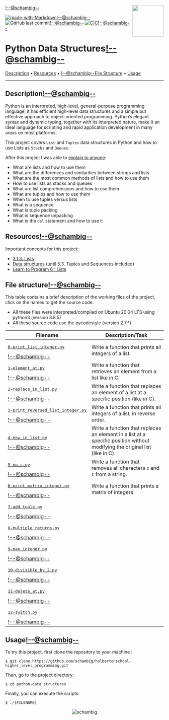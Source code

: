 <img align='right' src='https://user-images.githubusercontent.com/5713670/87202985-820dcb80-c2b6-11ea-9f56-7ec461c497c3.gif' width='100'><!--@schambig-->

[![made-with-Markdown](https://img.shields.io/badge/Made%20with-Markdown-1f425f.svg)](http://commonmark.org)<!--@schambig-->
![GitHub last commit](https://img.shields.io/github/last-commit/schambig/holbertonschool-higher_level_programming)<!--@schambig-->
[![C|C](https://img.shields.io/badge/Repo-00%20commits-orange.svg)](https://sourcerer.io/schambig)<!--@schambig-->

# Python Data Structures<!--@schambig-->

[Description](#description) • [Resources](#resources) • <!--@schambig-->[File Structure](#file-structure) • [Usage](#usage)

---

## Description<!--@schambig-->

Python is an interpreted, high-level, general-purpose programming language, it has efficient high-level data structures and a simple but effective approach to object-oriented programming. Python’s elegant syntax and dynamic typing, together with its interpreted nature, make it an ideal language for scripting and rapid application development in many areas on most platforms.

This project covers `List` and `Tuples` data structures in Python and how to use Lists as `Stacks` and `Queues`.

After this project I was able to [explain to anyone](https://fs.blog/feynman-learning-technique/):

* What are lists and how to use them
* What are the differences and similarities between strings and lists
* What are the most common methods of lists and how to use them
* How to use lists as stacks and queues
* What are list comprehensions and how to use them
* What are tuples and how to use them
* When to use tuples versus lists
* What is a sequence
* What is tuple packing
* What is sequence unpacking
* What is the `del` statement and how to use it

## Resources<!--@schambig-->

Important concepts for this project:

* [3.1.3. Lists](https://docs.python.org/3/tutorial/introduction.html#lists)
* [Data structures](https://docs.python.org/3/tutorial/datastructures.html) (until 5.3. Tuples and Sequences included)
* [Learn to Program 6 : Lists](https://www.youtube.com/watch?v=A1HUzrvS-Pw)


## File structure<!--@schambig-->

This table contains a brief description of the working files of the project, click on the names to get the source code.

* All these files were interpreted/compiled on Ubuntu 20.04 LTS using python3 (version 3.8.5)
* All these source code use the pycodestyle (version 2.7.*)

| Filename | Description/Task |
| --- | --- |
| <pre>[0-print_list_integer.py](0-print_list_integer.py)</pre><!--@schambig--> | Write a function that prints all integers of a list. |
| <pre>[1-element_at.py](1-element_at.py)</pre><!--@schambig--> | Write a function that retrieves an element from a list like in C. |
| <pre>[2-replace_in_list.py](2-replace_in_list.py)</pre><!--@schambig--> | Write a function that replaces an element of a list at a specific position (like in C). |
| <pre>[3-print_reversed_list_integer.py](3-print_reversed_list_integer.py)</pre><!--@schambig--> | Write a function that prints all integers of a list, in reverse order. |
| <pre>[4-new_in_list.py](4-new_in_list.py)</pre><!--@schambig--> | Write a function that replaces an element in a list at a specific position without modifying the original list (like in C). |
| <pre>[5-no_c.py](5-no_c.py)</pre><!--@schambig--> | Write a function that removes all characters `c` and `C` from a string. |
| <pre>[6-print_matrix_integer.py](6-print_matrix_integer.py)</pre><!--@schambig--> | Write a function that prints a matrix of integers. |
| <pre>[7-add_tuple.py](7-add_tuple.py)</pre><!--@schambig--> |  |
| <pre>[8-multiple_returns.py](8-multiple_returns.py)</pre><!--@schambig--> |  |
| <pre>[9-max_integer.py](9-max_integer.py)</pre><!--@schambig--> |  |
| <pre>[10-divisible_by_2.py](10-divisible_by_2.py)</pre><!--@schambig--> |  |
| <pre>[11-delete_at.py](11-delete_at.py)</pre><!--@schambig--> |  |
| <pre>[12-switch.py](12-switch.py)</pre><!--@schambig--> |  |

## Usage<!--@schambig-->

To try this project, first clone the repository to your machine :

```
$ git clone https://github.com/schambig/holbertonschool-higher_level_programming.git
```

Then, go to the project directory:

```
$ cd python-data_structures
```

Finally, you can execute the scripts:

```
$ ./[FILENAME]
```


<p align="center">
  <img alt="schambig" src="https://capsule-render.vercel.app/api?type=waving&color=gradient&height=60&section=footer"/>
</p>
